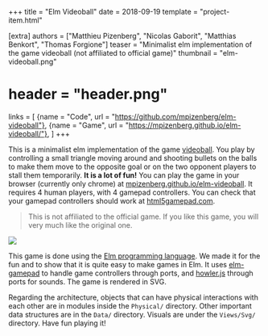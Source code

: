 +++
title = "Elm Videoball"
date = 2018-09-19
template = "project-item.html"

[extra]
authors = ["Matthieu Pizenberg", "Nicolas Gaborit", "Matthias Benkort", "Thomas Forgione"]
teaser = "Minimalist elm implementation of the game videoball (not affiliated to official game)"
thumbnail = "elm-videoball.png"
# header = "header.png"
links = [
    {name = "Code", url = "https://github.com/mpizenberg/elm-videoball"},
    {name = "Game", url = "https://mpizenberg.github.io/elm-videoball/"},
]
+++

This is a minimalist elm implementation of the game [videoball][videoball].
You play by controlling a small triangle moving around and shooting
bullets on the balls to make them move to the opposite goal
or on the two opponent players to stall them temporarily.
**It is a lot of fun!**
You can play the game in your browser (currently only chrome) at
[mpizenberg.github.io/elm-videoball][game].
It requires 4 human players, with 4 gamepad controllers.
You can check that your gamepad controllers should work at
[html5gamepad.com][html5gamepad].

> This is not affiliated to the official game.
> If you like this game, you will very much like the original one.

![](elm-videoball.png)

This game is done using the [Elm programming language][elm].
We made it for the fun and to show that it is quite easy to make games in Elm.
It uses [elm-gamepad][elm-gamepad] to handle game controllers through ports,
and [howler.js][howler] through ports for sounds.
The game is rendered in SVG.

Regarding the architecture,
objects that can have physical interactions with each other
are in modules inside the `Physical/` directory.
Other important data structures are in the `Data/` directory.
Visuals are under the `Views/Svg/` directory.
Have fun playing it!

[videoball]: http://videoball.net/
[game]: https://mpizenberg.github.io/elm-videoball/
[html5gamepad]: https://html5gamepad.com/
[elm]: https://elm-lang.org/
[elm-gamepad]: https://github.com/xarvh/elm-gamepad
[howler]: https://howlerjs.com/
